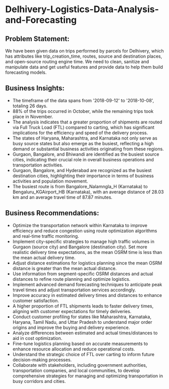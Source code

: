 # Delhivery-Logistics-Data-Analysis-and-Forecasting
## Problem Statement:
We have been given data on trips performed by parcels for Delhivery, which has attributes like trip_creation_time, routes, source and destination places, and open-source routing engine time. We need to clean, sanitize and manipulate data and get useful features and provide data to help them build forecasting models.

## Business Insights:
- The timeframe of the data spans from '2018-09-12' to '2018-10-08', totaling 26 days.
- 88% of the trips occurred in October, while the remaining trips took place in November.
- The analysis indicates that a greater proportion of shipments are routed via Full Truck Load (FTL) compared to carting, which has significant implications for the efficiency and speed of the delivery process.
- The states of Haryana, Maharashtra, and Karnataka not only serve as busy source states but also emerge as the busiest, reflecting a high demand or substantial business activities originating from these regions.
- Gurgaon, Bangalore, and Bhiwandi are identified as the busiest source cities, indicating their crucial role in overall business operations and transportation activities.
- Gurgaon, Bangalore, and Hyderabad are recognized as the busiest destination cities, highlighting their importance in terms of business activities and population movement.
- The busiest route is from Bangalore_Nalamngla_H (Karnataka) to Bengaluru_KGAirport_HB (Karnataka), with an average distance of 28.03 km and an average travel time of 87.87 minutes.

## Business Recommendations:
- Optimize the transportation network within Karnataka to improve efficiency and reduce congestion using route optimization algorithms and real-time traffic monitoring.
- Implement city-specific strategies to manage high traffic volumes in Gurgaon (source city) and Bangalore (destination city). Set more realistic delivery time expectations, as the mean OSRM time is less than the mean actual delivery time.
- Adjust distance estimations for logistics planning since the mean OSRM distance is greater than the mean actual distance.
- Use information from segment-specific OSRM distances and actual distances to refine route planning and optimize logistics.
- Implement advanced demand forecasting techniques to anticipate peak travel times and adjust transportation services accordingly.
- Improve accuracy in estimated delivery times and distances to enhance customer satisfaction.
- A higher proportion of FTL shipments leads to faster delivery times, aligning with customer expectations for timely deliveries.
- Conduct customer profiling for states like Maharashtra, Karnataka, Haryana, Tamil Nadu, and Uttar Pradesh to understand major order origins and improve the buying and delivery experience.
- Analyze differences between estimated and actual times/distances to aid in cost optimization.
- Fine-tune logistics planning based on accurate measurements to enhance resource allocation and reduce operational costs.
- Understand the strategic choice of FTL over carting to inform future decision-making processes.
- Collaborate with stakeholders, including government authorities, transportation companies, and local communities, to develop comprehensive strategies for managing and optimizing transportation in busy corridors and cities.
